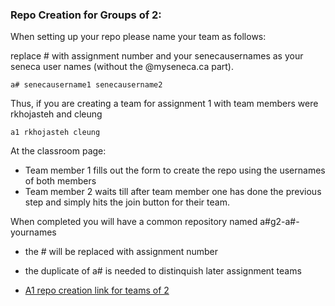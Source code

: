 ### Repo Creation for Groups of 2:


When setting up your repo please name your team as follows:

replace # with assignment number and your senecausernames as your seneca user names (without the @myseneca.ca part).
```
a# senecausername1 senecausername2
```

Thus, if you are creating a team for assignment 1 with team members were rkhojasteh and cleung

```
a1 rkhojasteh cleung
```


At the classroom page:

* Team member 1 fills out the form to create the repo using the usernames of both members
* Team member 2 waits till after team member one has done the previous step and simply hits the join button for their team.

When completed you will have a common repository named a#g2-a#-yournames
* the # will be replaced with assignment number
* the duplicate of a# is needed to distinquish later assignment teams


* [A1 repo creation link for teams of 2](https://classroom.github.com/a/zIOp5BjW)



